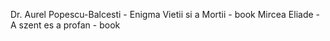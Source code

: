 Dr. Aurel Popescu-Balcesti - Enigma Vietii si a Mortii - book
Mircea Eliade - A szent es a profan - book
